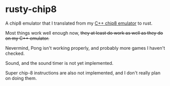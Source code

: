 # rusty-chip8
A chip8 emulator that I translated from my [C++ chip8 emulator](https://github.com/hosua/chip8) to rust.

Most things work well enough now, ~~they at least do work as well as they do on my C++ emulator.~~

Nevermind, Pong isn't working properly, and probably more games I haven't checked. 

Sound, and the sound timer is not yet implemented.

Super chip-8 instructions are also not implemented, and I don't really plan on doing them.

